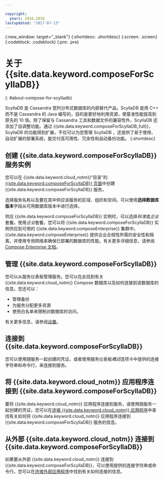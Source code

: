 ```yaml
---

copyright:
  years: 2016,2018
lastupdated: "2017-07-13"
---
```


{:new_window: target="_blank"}
{:shortdesc: .shortdesc}
{:screen: .screen}
{:codeblock: .codeblock}
{:pre: .pre}

# 关于 {{site.data.keyword.composeForScyllaDB}}
{: #about-compose-for-scylladb}

ScyllaDB 是 Cassandra 宽列分布式数据库的内部替代产品。ScyllaDB 是用 C++ 而不是 Cassandra 的 Java 编写的，目的是更好地利用资源，使基准性能提高到原先的 10 倍。除了保留与 Cassandra 工具和数据文件的兼容性外，ScyllaDB 还添加了自调整功能。通过 {{site.data.keyword.composeForScyllaDB_full}}，ScyllaDB 的功能得到扩展，不仅可以为您管理 ScyllaDB ，还提供了易于使用、自动扩展的部署系统，能交付高可用性、冗余性和自动备份功能。
{:shortdesc}

## 创建 {{site.data.keyword.composeForScyllaDB}} 服务实例

您可以在 {{site.data.keyword.cloud_notm}}“目录”的 [{{site.data.keyword.composeForScyllaDB}} 页面](https://console.{DomainName}/catalog/services/compose-for-scylladb/)中创建 {{site.data.keyword.composeForScyllaDB}} 服务。

选择服务名称以及要在其中供应该服务的区域、组织和空间。可以使用**选择数据库版本**字段从可用数据库版本中进行选择。

供应 {{site.data.keyword.composeForScyllaDB}} 实例时，可以选择*标准*或*企业*套餐。使用*企业*套餐，您可以将 {{site.data.keyword.composeForScyllaDB}} 实例供应到可用的 {{site.data.keyword.composeEnterprise}} 集群中。{{site.data.keyword.composeEnterprise}} 提供企业合规性所需的安全性和隔离，并使用专用网络来确保已部署的数据库的性能。有关更多详细信息，请参阅 [Compose Enterprise 文档](../ComposeEnterprise/index.html)。

## 管理 {{site.data.keyword.composeForScyllaDB}}

您可以从服务仪表板管理服务。您可以在此找到有关 {{site.data.keyword.cloud_notm}} Compose 数据库以及如何连接到该数据库的信息。您还可以：

- 管理备份
- 为服务分配更多资源 
- 使用白名单来限制对数据库的访问。 

有关更多信息，请参阅[设置](./dashboard-settings.html)。

## 连接到 {{site.data.keyword.composeForScyllaDB}}

您可以使用随服务一起创建的凭证，或者使用服务仪表板*概述*选项卡中提供的连接字符串和命令行，来连接到服务。

## 将 {{site.data.keyword.cloud_notm}} 应用程序连接到 {{site.data.keyword.composeForScyllaDB}}

要将 {{site.data.keyword.cloud_notm}} 应用程序连接到服务，请使用随服务一起创建的凭证。您可以在[连接 {{site.data.keyword.cloud_notm}} 应用程序](./connecting-bluemix-app.html)中查找有关如何将 {{site.data.keyword.cloud_notm}} 应用程序连接到 {{site.data.keyword.composeForScyllaDB}} 服务的信息。

## 从外部 {{site.data.keyword.cloud_notm}} 连接到 {{site.data.keyword.composeForScyllaDB}}

如果要从外部 {{site.data.keyword.cloud_notm}} 连接到 {{site.data.keyword.composeForScyllaDB}}，可以使用提供的连接字符串或命令行。您可以在[连接外部应用程序](./connecting-external.html)中找到有关如何连接的信息。
